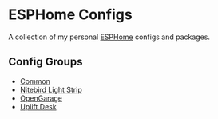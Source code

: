 # ESPHome Configs

A collection of my personal [ESPHome](https://esphome.io) configs and packages.

## Config Groups

- [Common](common)
- [Nitebird Light Strip](nitebird_light_strip)
- [OpenGarage](opengarage)
- [Uplift Desk](uplift_desk)